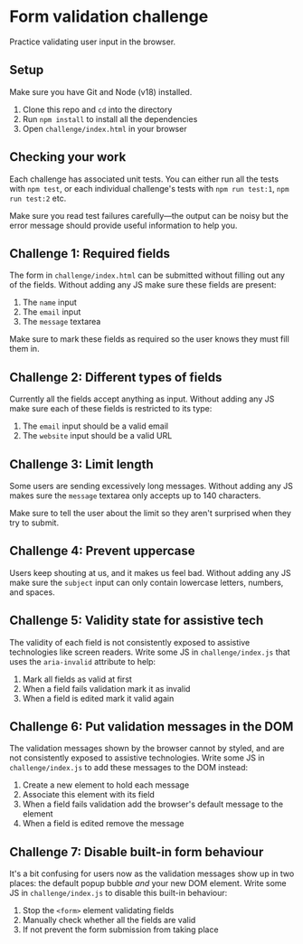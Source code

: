 # Form validation challenge

Practice validating user input in the browser.

## Setup

Make sure you have Git and Node (v18) installed.

1. Clone this repo and `cd` into the directory
1. Run `npm install` to install all the dependencies
1. Open `challenge/index.html` in your browser

## Checking your work

Each challenge has associated unit tests. You can either run all the tests with `npm test`, or each individual challenge's tests with `npm run test:1`, `npm run test:2` etc.

Make sure you read test failures carefully—the output can be noisy but the error message should provide useful information to help you.

## Challenge 1: Required fields

The form in `challenge/index.html` can be submitted without filling out any of the fields. Without adding any JS make sure these fields are present:

1. The `name` input
1. The `email` input
1. The `message` textarea

Make sure to mark these fields as required so the user knows they must fill them in.

## Challenge 2: Different types of fields

Currently all the fields accept anything as input. Without adding any JS make sure each of these fields is restricted to its type:

1. The `email` input should be a valid email
1. The `website` input should be a valid URL

## Challenge 3: Limit length

Some users are sending excessively long messages. Without adding any JS makes sure the `message` textarea only accepts up to 140 characters.

Make sure to tell the user about the limit so they aren't surprised when they try to submit.

## Challenge 4: Prevent uppercase

Users keep shouting at us, and it makes us feel bad. Without adding any JS make sure the `subject` input can only contain lowercase letters, numbers, and spaces.

## Challenge 5: Validity state for assistive tech

The validity of each field is not consistently exposed to assistive technologies like screen readers. Write some JS in `challenge/index.js` that uses the `aria-invalid` attribute to help:

1. Mark all fields as valid at first
1. When a field fails validation mark it as invalid
1. When a field is edited mark it valid again

## Challenge 6: Put validation messages in the DOM

The validation messages shown by the browser cannot by styled, and are not consistently exposed to assistive technologies. Write some JS in `challenge/index.js` to add these messages to the DOM instead:

1. Create a new element to hold each message
1. Associate this element with its field
1. When a field fails validation add the browser's default message to the element
1. When a field is edited remove the message

## Challenge 7: Disable built-in form behaviour

It's a bit confusing for users now as the validation messages show up in two places: the default popup bubble _and_ your new DOM element. Write some JS in `challenge/index.js` to disable this built-in behaviour:

1. Stop the `<form>` element validating fields
1. Manually check whether all the fields are valid
1. If not prevent the form submission from taking place
